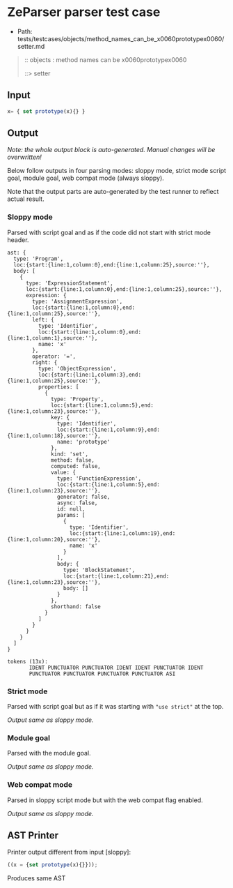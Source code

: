 # ZeParser parser test case

- Path: tests/testcases/objects/method_names_can_be_x0060prototypex0060/setter.md

> :: objects : method names can be x0060prototypex0060
>
> ::> setter

## Input

`````js
x= { set prototype(x){} }
`````

## Output

_Note: the whole output block is auto-generated. Manual changes will be overwritten!_

Below follow outputs in four parsing modes: sloppy mode, strict mode script goal, module goal, web compat mode (always sloppy).

Note that the output parts are auto-generated by the test runner to reflect actual result.

### Sloppy mode

Parsed with script goal and as if the code did not start with strict mode header.

`````
ast: {
  type: 'Program',
  loc:{start:{line:1,column:0},end:{line:1,column:25},source:''},
  body: [
    {
      type: 'ExpressionStatement',
      loc:{start:{line:1,column:0},end:{line:1,column:25},source:''},
      expression: {
        type: 'AssignmentExpression',
        loc:{start:{line:1,column:0},end:{line:1,column:25},source:''},
        left: {
          type: 'Identifier',
          loc:{start:{line:1,column:0},end:{line:1,column:1},source:''},
          name: 'x'
        },
        operator: '=',
        right: {
          type: 'ObjectExpression',
          loc:{start:{line:1,column:3},end:{line:1,column:25},source:''},
          properties: [
            {
              type: 'Property',
              loc:{start:{line:1,column:5},end:{line:1,column:23},source:''},
              key: {
                type: 'Identifier',
                loc:{start:{line:1,column:9},end:{line:1,column:18},source:''},
                name: 'prototype'
              },
              kind: 'set',
              method: false,
              computed: false,
              value: {
                type: 'FunctionExpression',
                loc:{start:{line:1,column:5},end:{line:1,column:23},source:''},
                generator: false,
                async: false,
                id: null,
                params: [
                  {
                    type: 'Identifier',
                    loc:{start:{line:1,column:19},end:{line:1,column:20},source:''},
                    name: 'x'
                  }
                ],
                body: {
                  type: 'BlockStatement',
                  loc:{start:{line:1,column:21},end:{line:1,column:23},source:''},
                  body: []
                }
              },
              shorthand: false
            }
          ]
        }
      }
    }
  ]
}

tokens (13x):
       IDENT PUNCTUATOR PUNCTUATOR IDENT IDENT PUNCTUATOR IDENT
       PUNCTUATOR PUNCTUATOR PUNCTUATOR PUNCTUATOR ASI
`````

### Strict mode

Parsed with script goal but as if it was starting with `"use strict"` at the top.

_Output same as sloppy mode._

### Module goal

Parsed with the module goal.

_Output same as sloppy mode._

### Web compat mode

Parsed in sloppy script mode but with the web compat flag enabled.

_Output same as sloppy mode._

## AST Printer

Printer output different from input [sloppy]:

````js
((x = {set prototype(x){}}));
````

Produces same AST
